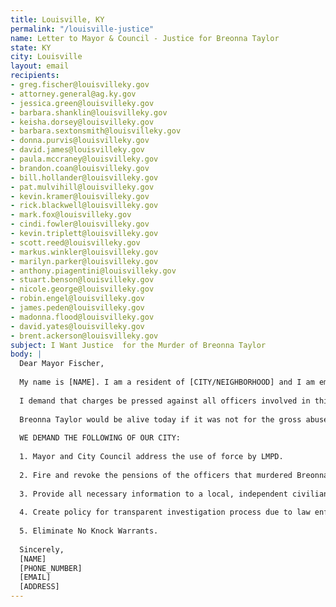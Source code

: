 ```yaml
---
title: Louisville, KY
permalink: "/louisville-justice"
name: Letter to Mayor & Council - Justice for Breonna Taylor
state: KY
city: Louisville
layout: email
recipients:
- greg.fischer@louisvilleky.gov
- attorney.general@ag.ky.gov
- jessica.green@louisvilleky.gov
- barbara.shanklin@louisvilleky.gov
- keisha.dorsey@louisvilleky.gov
- barbara.sextonsmith@louisvilleky.gov
- donna.purvis@louisvilleky.gov
- david.james@louisvilleky.gov
- paula.mccraney@louisvilleky.gov
- brandon.coan@louisvilleky.gov
- bill.hollander@louisvilleky.gov
- pat.mulvihill@louisvilleky.gov
- kevin.kramer@louisvilleky.gov
- rick.blackwell@louisvilleky.gov
- mark.fox@louisvilleky.gov
- cindi.fowler@louisvilleky.gov
- kevin.triplett@louisvilleky.gov
- scott.reed@louisvilleky.gov
- markus.winkler@louisvilleky.gov
- marilyn.parker@louisvilleky.gov
- anthony.piagentini@louisvilleky.gov
- stuart.benson@louisvilleky.gov
- nicole.george@louisvilleky.gov
- robin.engel@louisvilleky.gov
- james.peden@louisvilleky.gov
- madonna.flood@louisvilleky.gov
- david.yates@louisvilleky.gov
- brent.ackerson@louisvilleky.gov
subject: I Want Justice  for the Murder of Breonna Taylor
body: |
  Dear Mayor Fischer,
  
  My name is [NAME]. I am a resident of [CITY/NEIGHBORHOOD] and I am emailing today to demand accountability for the racist and brutal murder of Breonna Taylor.
  
  I demand that charges be pressed against all officers involved in this heinous crime and its coverup, especially John Mattingly, Brett Hankinson, and Myles Cosgrove. There have been no charges thus far and this is unacceptable.
  
  Breonna Taylor would be alive today if it was not for the gross abuse of power and negligence exhibited by the Louisville Metro Police Department; all officers involved must face consequences for this murder in order to provide her family with justice and prevent further cops from committing brutal acts of violence against our communities.
  
  WE DEMAND THE FOLLOWING OF OUR CITY:
  
  1. Mayor and City Council address the use of force by LMPD.
  
  2. Fire and revoke the pensions of the officers that murdered Breonna. Arrest, charge, and convict them for this crime. Ensure the newly requested special prosecutor, State AG Daniel Cameron, seeks full transparency and accountability.
  
  3. Provide all necessary information to a local, independent civilian community police accountability council #CPAC.
  
  4. Create policy for transparent investigation process due to law enforcement misconduct. 
  
  5. Eliminate No Knock Warrants.
  
  Sincerely,
  [NAME]
  [PHONE_NUMBER]
  [EMAIL]
  [ADDRESS]
---
```


